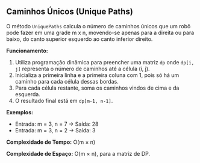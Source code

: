 ## Caminhos Únicos (Unique Paths)

O método `UniquePaths` calcula o número de caminhos únicos que um robô pode fazer em uma grade m x n, movendo-se apenas para a direita ou para baixo, do canto superior esquerdo ao canto inferior direito.

**Funcionamento:**
1. Utiliza programação dinâmica para preencher uma matriz `dp` onde `dp[i, j]` representa o número de caminhos até a célula (i, j).
2. Inicializa a primeira linha e a primeira coluna com 1, pois só há um caminho para cada célula dessas bordas.
3. Para cada célula restante, soma os caminhos vindos de cima e da esquerda.
4. O resultado final está em `dp[m-1, n-1]`.

**Exemplos:**
- Entrada: m = 3, n = 7 → Saída: 28
- Entrada: m = 3, n = 2 → Saída: 3

**Complexidade de Tempo:** O(m × n)

**Complexidade de Espaço:** O(m × n), para a matriz de DP.
